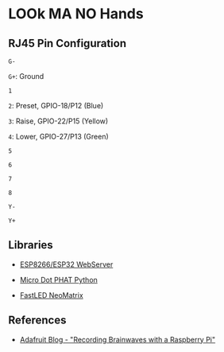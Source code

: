# **LOO**k **MA NO H**ands

## RJ45 Pin Configuration

`G-`

`G+`: Ground

`1`

`2`: Preset, GPIO-18/P12 (Blue)

`3`: Raise, GPIO-22/P15 (Yellow)

`4`: Lower, GPIO-27/P13 (Green)

`5`

`6`

`7`

`8`

`Y-`

`Y+`

## Libraries

- [ESP8266/ESP32 WebServer](https://github.com/bbx10/WebServer_tng/tree/8491a56cc4090f7f4f0edfc95c5bf9f6049d85cd)

- [Micro Dot PHAT Python](https://github.com/pimoroni/microdot-phat)

- [FastLED NeoMatrix](https://github.com/marcmerlin/FastLED_NeoMatrix)

## References

- [Adafruit Blog - "Recording Brainwaves with a Raspberry Pi"](https://blog.adafruit.com/2018/05/28/recording-brainwaves-with-a-raspberry-pi/)
